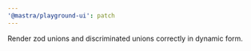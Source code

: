 ```yaml
---
'@mastra/playground-ui': patch
---
```


Render zod unions and discriminated unions correctly in dynamic form.
